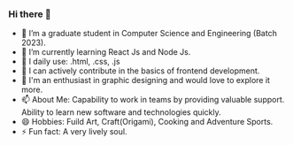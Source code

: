 ### Hi there 👋

- 🔭 I’m a graduate student in Computer Science and Engineering (Batch 2023).
- 🌱 I’m currently learning React Js and Node Js.
- 🤔 I daily use: .html, .css, .js 
- 👯 I can actively contribute in the basics of frontend development.
- 💬 I'm an enthusiast in graphic designing and would love to explore it more.
- 📫 About Me: Capability to work in teams by providing valuable support. Ability to learn new software and technologies quickly. 
- 😄 Hobbies: Fuild Art, Craft(Origami), Cooking and Adventure Sports.
- ⚡ Fun fact: A very lively soul.
